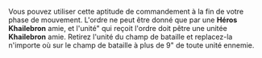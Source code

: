 Vous pouvez utiliser cette aptitude de commandement à la fin de votre phase de mouvement. L'ordre ne peut être donné que par une __Héros Khailebron__ amie, et l'unité" qui reçoit l'ordre doit pêtre une unitée __Khailebron__ amie. Retirez l'unité du champ de bataille et replacez-la n'importe où sur le champ de bataille à plus de 9" de toute unité ennemie.